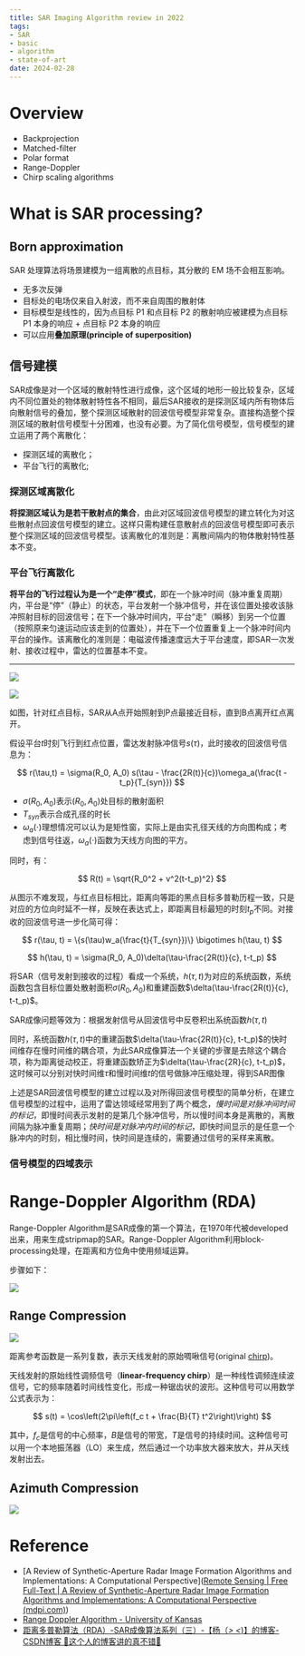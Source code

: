 ```yaml
---
title: SAR Imaging Algorithm review in 2022
tags:
- SAR
- basic
- algorithm
- state-of-art
date: 2024-02-28
---
```



# Overview

* Backprojection
* Matched-filter
* Polar format
* Range-Doppler
* Chirp scaling algorithms


# What is SAR processing?


## Born approximation

SAR 处理算法将场景建模为一组离散的点目标，其分散的 EM 场不会相互影响。

* 无多次反弹
* 目标处的电场仅来自入射波，而不来自周围的散射体
* 目标模型是线性的，因为点目标 P1 和点目标 P2 的散射响应被建模为点目标 P1 本身的响应 + 点目标 P2 本身的响应
* 可以应用**叠加原理(principle of superposition)**

<!--SAR 处理是对图像中每个像素应用匹配滤波器，其中匹配滤波器系数是来自单个孤立点目标的响应

* SAR processing is a correlation filter between a single isolated point target response and the raw data
* SAR processing is an inner product between our model of a single isolated point target and the raw data
-->

## 信号建模


SAR成像是对一个区域的散射特性进行成像，这个区域的地形一般比较复杂，区域内不同位置处的物体散射特性各不相同，最后SAR接收的是探测区域内所有物体后向散射信号的叠加，整个探测区域散射的回波信号模型非常复杂。直接构造整个探测区域的散射信号模型十分困难，也没有必要。为了简化信号模型，信号模型的建立运用了两个离散化：

* 探测区域的离散化；
* 平台飞行的离散化;

### 探测区域离散化

**将探测区域认为是若干散射点的集合**，由此对区域回波信号模型的建立转化为对这些散射点回波信号模型的建立。这样只需构建任意散射点的回波信号模型即可表示整个探测区域的回波信号模型。该离散化的准则是：离散间隔内的物体散射特性基本不变。

### 平台飞行离散化

**将平台的飞行过程认为是一个“走停”模式**，即在一个脉冲时间（脉冲重复周期）内，平台是“停”（静止）的状态，平台发射一个脉冲信号，并在该位置处接收该脉冲照射目标的回波信号；在下一个脉冲时间内，平台“走”（瞬移）到另一个位置（按照原来匀速运动应该走到的位置处），并在下一个位置重复上一个脉冲时间内平台的操作。该离散化的准则是：电磁波传播速度远大于平台速度，即SAR一次发射、接收过程中，雷达的位置基本不变。

--- 

![](synthetic_aperture_radar_imaging/attachments/Pasted%20image%2020230419111635.png)

![](synthetic_aperture_radar_imaging/attachments/Pasted%20image%2020230418165114.png)

如图，针对红点目标，SAR从A点开始照射到P点最接近目标，直到B点离开红点离开。

假设平台$t$时刻飞行到红点位置，雷达发射脉冲信号$s(\tau)$，此时接收的回波信号信息为：


$$
r(\tau,t) = \sigma(R_0, A_0) s(\tau - \frac{2R(t)}{c})\omega_a(\frac{t - t_p}{T_{syn}})
$$


* $\sigma(R_0, A_0)$表示$(R_0, A_0)$处目标的散射面积
* $T_{syn}$表示合成孔径的时长
* $\omega_a(\cdot)$理想情况可以认为是矩性窗，实际上是由实孔径天线的方向图构成；考虑到信号往返，$\omega_a(\cdot)$函数为天线方向图的平方。

同时，有：

$$
R(t) = \sqrt{R_0^2 + v^2(t-t_p)^2}
$$

从图示不难发现，与红点目标相比，距离向等距的黑点目标多普勒历程一致，只是对应的方位向时延不一样，反映在表达式上，即距离目标最短的时刻$t_p$不同。对接收的回波信号进一步化简可得：

$$
r(\tau, t) = \{s(\tau)w_a(\frac{t}{T_{syn}})\} \bigotimes h(\tau, t)
$$

$$
h(\tau, t) = \sigma(R_0, A_0)\delta(\tau-\frac{2R(t)}{c}, t-t_p)
$$

将SAR（信号发射到接收的过程）看成一个系统，$h(\tau, t)$为对应的系统函数，系统函数包含目标位置处散射面积$\sigma(R_0, A_0)$和重建函数$\delta(\tau-\frac{2R(t)}{c}, t-t_p)$。

SAR成像问题等效为：根据发射信号从回波信号中反卷积出系统函数$h(\tau, t)$

同时，系统函数$h(\tau, t)$中的重建函数$\delta(\tau-\frac{2R(t)}{c}, t-t_p)$的快时间维存在慢时间维的耦合项，为此SAR成像算法一个关键的步骤是去除这个耦合项，称为距离徙动校正，将重建函数矫正为$\delta(\tau-\frac{2R}{c}, t-t_p)$，这时候可以分别对快时间维$\tau$和慢时间维$t$的信号做脉冲压缩处理，得到SAR图像

上述是SAR回波信号模型的建立过程以及对所得回波信号模型的简单分析，在建立信号模型的过程中，运用了雷达领域经常用到了两个概念，*慢时间是对脉冲间时间的标记*，即慢时间表示发射的是第几个脉冲信号，所以慢时间本身是离散的，离散间隔为脉冲重复周期；*快时间是对脉冲内时间的标记*，即快时间显示的是任意一个脉冲内的时刻，相比慢时间，快时间是连续的，需要通过信号的采样来离散。


### 信号模型的四域表示



# Range-Doppler Algorithm (RDA)

Range-Doppler Algorithm是SAR成像的第一个算法，在1970年代被developed出来，用来生成stripmap的SAR。Range-Doppler Algorithm利用block-processing处理，在距离和方位角中使用频域运算。

步骤如下：

![](synthetic_aperture_radar_imaging/attachments/Pasted%20image%2020230417110036.png)

## Range Compression

![](synthetic_aperture_radar_imaging/attachments/Pasted%20image%2020230418102226.png)

距离参考函数是一系列复数，表示天线发射的原始啁啾信号(original [chirp](synthetic_aperture_radar_imaging/Chirp.md))。

天线发射的原始线性调频信号（**linear-frequency chirp**）是一种线性调频连续波信号，它的频率随着时间线性变化，形成一种锯齿状的波形。这种信号可以用数学公式表示为：

$$ s(t) = \cos\left(2\pi\left(f_c t + \frac{B}{T} t^2\right)\right) $$

其中，$f_c$是信号的中心频率，$B$是信号的带宽，$T$是信号的持续时间。这种信号可以用一个本地振荡器（LO）来生成，然后通过一个功率放大器来放大，并从天线发射出去。

## Azimuth Compression

![](synthetic_aperture_radar_imaging/attachments/Pasted%20image%2020230418162216.png)



# Reference

* [A Review of Synthetic-Aperture Radar Image Formation Algorithms and Implementations: A Computational Perspective]([Remote Sensing | Free Full-Text | A Review of Synthetic-Aperture Radar Image Formation Algorithms and Implementations: A Computational Perspective (mdpi.com)](https://www.mdpi.com/2072-4292/14/5/1258))
* [Range Doppler Algorithm - University of Kansas](https://people.eecs.ku.edu/~callen58/826/826_SAR_Processing_Algorithms_Overview-F15.pptx)
* [距离多普勒算法（RDA）-SAR成像算法系列（三）-【杨（_> <_)】的博客-CSDN博客 🚧这个人的博客讲的真不错🚧](https://blog.csdn.net/yjh_2019/article/details/123772486?spm=1001.2014.3001.5502)

